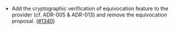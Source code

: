 - Add the cryptographic verification of equivocation feature to the
  provider (cf. ADR-005 & ADR-013) and remove the equivocation proposal.
  ([\#1340](https://github.com/cosmos/interchain-security/pull/1340))
